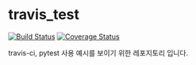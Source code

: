 # travis_test 
[![Build Status](https://travis-ci.org/ngh3053/travis_test.svg?branch=master)](https://travis-ci.org/ngh3053/travis_test) [![Coverage Status](https://coveralls.io/repos/github/ngh3053/travis_test/badge.svg?branch=master)](https://coveralls.io/github/ngh3053/travis_test?branch=master)

travis-ci, pytest 사용 예시를 보이기 위한 레포지토리 입니다.


